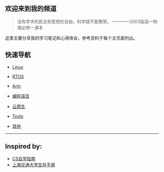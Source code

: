 ## 欢迎来到我的频道

> 没有学术的民主和思想的自由，科学就不能繁荣。 ————2003版高一物理必修一课本

这里主要分享我的学习笔记和心得体会，参考资料于每个主页面列出。

## 快速导航

- [Linux](linux/index.md)

- [RTOS](rtos/index.md)

- [Arm](arm/index.md)

- [编程语言](pl/index.md)

- [云原生](cloud/index.md)

- [Tools](tools/index.md)

- [其他](others/index.md)

---

## Inspired by:

- [CS自学指南](https://csdiy.wiki/CS%E5%AD%A6%E4%B9%A0%E8%A7%84%E5%88%92/)
- [上海交通大学生存手册](https://survivesjtu.gitbook.io/survivesjtumanual/)

